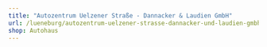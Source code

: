 ```yaml
---
title: "Autozentrum Uelzener Straße - Dannacker & Laudien GmbH"
url: /lueneburg/autozentrum-uelzener-strasse-dannacker-und-laudien-gmbh/
shop: Autohaus
---
```

